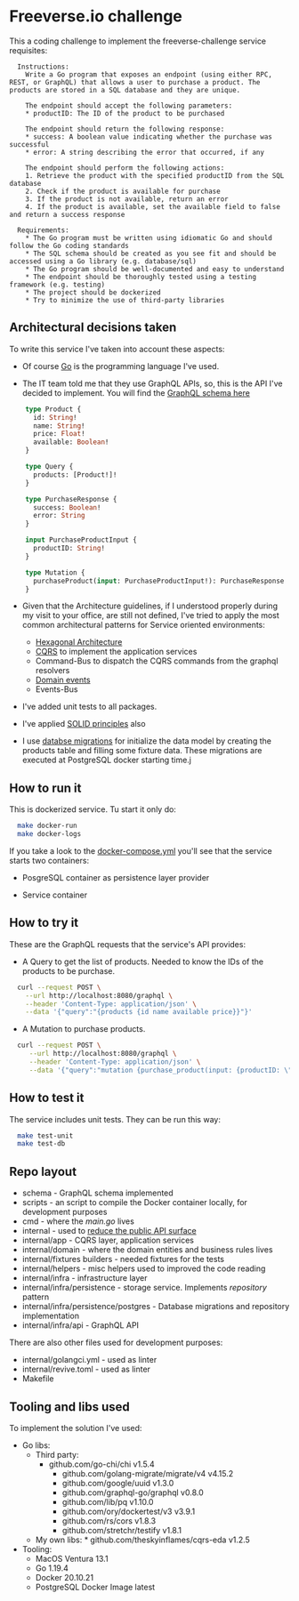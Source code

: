 # Freeverse.io challenge

This a coding challenge to implement the freeverse-challenge service requisites:
```
  Instructions:
    Write a Go program that exposes an endpoint (using either RPC, REST, or GraphQL) that allows a user to purchase a product. The products are stored in a SQL database and they are unique.

    The endpoint should accept the following parameters:
    * productID: The ID of the product to be purchased

    The endpoint should return the following response:
    * success: A boolean value indicating whether the purchase was successful
    * error: A string describing the error that occurred, if any

    The endpoint should perform the following actions:
    1. Retrieve the product with the specified productID from the SQL database
    2. Check if the product is available for purchase
    3. If the product is not available, return an error
    4. If the product is available, set the available field to false and return a success response

  Requirements:
    * The Go program must be written using idiomatic Go and should follow the Go coding standards
    * The SQL schema should be created as you see fit and should be accessed using a Go library (e.g. database/sql)
    * The Go program should be well-documented and easy to understand
    * The endpoint should be thoroughly tested using a testing framework (e.g. testing)
    * The project should be dockerized
    * Try to minimize the use of third-party libraries
```

## Architectural decisions taken

To write this service I've taken into account these aspects:

* Of course [Go](https://go.dev) is the programming language I've used.

* The IT team told me that they use GraphQL APIs, so, this is the API I've decided to implement. You will find the [GraphQL schema here](./schema/products.graphql)

```graphql
    type Product {
      id: String!
      name: String!
      price: Float!
      available: Boolean!
    }

    type Query {
      products: [Product!]!
    }

    type PurchaseResponse {
      success: Boolean!
      error: String
    }

    input PurchaseProductInput {
      productID: String!
    }

    type Mutation {
      purchaseProduct(input: PurchaseProductInput!): PurchaseResponse
    }
```

* Given that the Architecture guidelines, if I understood properly during my visit to your office, are still not defined, I've tried to apply the most common architectural patterns for Service oriented environments:
  * [Hexagonal Architecture](https://en.wikipedia.org/wiki/Hexagonal_architecture_(software))
  * [CQRS](https://learn.microsoft.com/es-es/azure/architecture/patterns/cqrs) to implement the application services
  * Command-Bus to dispatch the CQRS commands from the graphql resolvers
  * [Domain events](https://dev.to/isaacojeda/ddd-cqrs-aplicando-domain-events-en-aspnet-core-o6n)
  * Events-Bus

* I've added unit tests to all packages.
* I've applied [SOLID principles](https://en.wikipedia.org/wiki/SOLID) also
* I use [databse migrations](https://www.prisma.io/dataguide/types/relational/what-are-database-migrations) for initialize the data model by creating the products table and filling some fixture data. These migrations are executed at PostgreSQL docker starting time.j

## How to run it

This is dockerized service. Tu start it only do:

```sh
  make docker-run
  make docker-logs
```

If you take a look to the [docker-compose.yml](./docker-compose.yml) you'll see that the service starts two containers:

* PosgreSQL container as persistence layer provider

* Service container  

## How to try it

These are the GraphQL requests that the service's API provides:

  * A Query to get the list of products. Needed to know the IDs of the products to be purchase.

  ```sh
    curl --request POST \
      --url http://localhost:8080/graphql \
      --header 'Content-Type: application/json' \
      --data '{"query":"{products {id name available price}}"}'
  ```

  * A Mutation to purchase products.
  
  ```sh
    curl --request POST \
       --url http://localhost:8080/graphql \
       --header 'Content-Type: application/json' \
       --data '{"query":"mutation {purchase_product(input: {productID: \"ec92361c-3e36-4371-b040-28f608cbe8c6\"}) {success error }}"}'
  ```

## How to test it

The service includes unit tests. They can be run this way:

```sh
  make test-unit
  make test-db
```

## Repo layout

* schema - GraphQL schema implemented
* scripts - an script to compile the Docker container locally, for development purposes
* cmd - where the *main.go* lives
* internal - used to [reduce the public API surface](https://dave.cheney.net/2019/10/06/use-internal-packages-to-reduce-your-public-api-surface)
* internal/app - CQRS layer, application services
* internal/domain - where the domain entities and business rules lives
* internal/fixtures builders - needed fixtures for the tests
* internal/helpers - misc helpers used to improved the code reading
* internal/infra - infrastructure layer
* internal/infra/persistence - storage service. Implements *repository* pattern
* internal/infra/persistence/postgres - Database migrations and repository implementation
* internal/infra/api - GraphQL API

There are also other files used for development purposes:

  * internal/golangci.yml - used as linter
  * internal/revive.toml - used as linter
  * Makefile

## Tooling and libs used

To implement the solution I've used:

* Go libs:
  * Third party:
      * github.com/go-chi/chi v1.5.4
	    * github.com/golang-migrate/migrate/v4 v4.15.2
	    * github.com/google/uuid v1.3.0
	    * github.com/graphql-go/graphql v0.8.0
	    * github.com/lib/pq v1.10.0
	    * github.com/ory/dockertest/v3 v3.9.1
	    * github.com/rs/cors v1.8.3
	    * github.com/stretchr/testify v1.8.1
  * My own libs:
	    * github.com/theskyinflames/cqrs-eda v1.2.5
* Tooling:
  * MacOS Ventura 13.1
  * Go 1.19.4
  * Docker 20.10.21
  * PostgreSQL Docker Image latest
